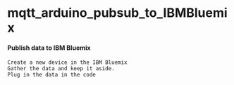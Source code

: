 # mqtt_arduino_pubsub_to_IBMBluemix
            
#### Publish data to IBM Bluemix

    Create a new device in the IBM Bluemix
    Gather the data and keep it aside.
    Plug in the data in the code    


    
